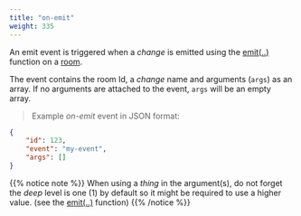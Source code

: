 ```yaml
---
title: "on-emit"
weight: 335
---
```


An emit event is triggered when a *change* is emitted using the [emit(..)](../../data-types/room/emit) function on a [room](../../data-types/room).

The event contains the room Id, a *change* name and arguments (`args`) as an array. If no arguments are attached to the event, `args` will be an empty array.

> Example *on-emit* event in JSON format:

```json
{
    "id": 123,
    "event": "my-event",
    "args": []
}
```

{{% notice note %}}
When using a *thing* in the argument(s), do not forget the *deep* level is one (1) by default so it might be required to use a higher value. (see the [emit(..)](../../data-types/room/emit) function)
{{% /notice %}}